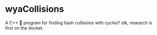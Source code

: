 # wyaCollisions
A C++ 🤮 program for finding hash collisions with cycles? idk, research is first on the docket.
